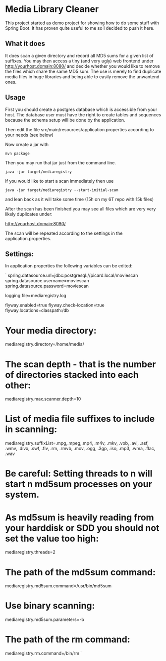 # Media Library Cleaner

This project started as demo project for showing how to do some stuff with
Spring Boot. It has proven quite useful to me so I decided to push it here.

## What it does

It does scan a given directory and record all MD5 sums for a given list of
suffixes. You may then access a tiny (and very ugly) web frontend under
http://yourhost.domain:8080/ and decide whether you would like to remove the
files which share the same MD5 sum.
The use is merely to find duplicate media files in huge libraries and being
able to easily remove the unwantend ones.

## Usage

First you should create a postgres database which is accessible from your host.
The database user must have the right to create tables and sequences because
the schema setup will be done by the application.

Then edit the file src/main/resources/application.properties according to
your needs (see below)

Now create a jar with 

`mvn package`

Then you may run that jar just from the command line.

`java -jar target/mediaregistry`

If you would like to start a scan immediately then use

`java -jar target/mediaregistry --start-initial-scan`

and lean back as it will take some time (15h on my 6T repo with 15k files)

After the scan has been finished you may see all files which are very very
likely duplicates under:

http://yourhost.domain:8080/

The scan will be repeated according to the settings in the
application.properties.

## Settings:

In application properties the following variables can be edited:

`
spring.datasource.url=jdbc:postgresql://picard.local/moviescan
spring.datasource.username=moviescan
spring.datasource.password=moviescan

logging.file=mediaregistry.log

flyway.enabled=true
flyway.check-location=true
flyway.locations=classpath:/db

# Your media directory:
mediaregistry.directory=/home/media/
# The scan depth - that is the number of directories stacked into each other:
mediaregistry.max.scanner.depth=10
# List of media file suffixes to include in scanning:
mediaregistry.suffixList=.mpg,.mpeg,.mp4, .m4v, .mkv, .vob, .avi, .asf, .wmv, .divx, .swf, .flv, .rm, .rmvb, .mov, .ogg, .3gp, .iso, .mp3, .wma, .flac, .wav
# Be careful: Setting threads to n will start n md5sum processes on your system.
# As md5sum is heavily reading from your harddisk or SDD you should not set the value too high: 
mediaregistry.threads=2
# The path of the md5sum command:
mediaregistry.md5sum.command=/usr/bin/md5sum
# Use binary scanning:
mediaregistry.md5sum.parameters=-b
# The path of the rm command:
mediaregistry.rm.command=/bin/rm
`
